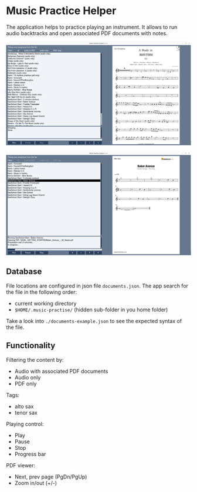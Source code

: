 # Music Practice Helper

The application helps to practice playing an instrument.
It allows to run audio backtracks and open associated PDF documents with notes.

![Screenshot #1](./screen-1.png)

![Screenshot #2](./screen-2.png)

## Database

File locations are configured in json file `documents.json`. The app search for the file in the following order:
* current working directory
* `$HOME/.music-practise/` (hidden sub-folder in you home folder)

Take a look into `./documents-example.json` to see the expected syntax of the file.  

## Functionality

Filtering the content by:
* Audio with associated PDF documents
* Audio only
* PDF only

Tags:
* alto sax
* tenor sax

Playing control:
* Play
* Pause
* Stop
* Progress bar

PDF viewer:
* Next, prev page (PgDn/PgUp)
* Zoom in/out (+/-)
